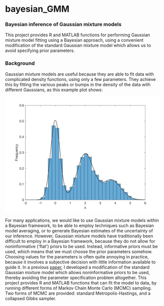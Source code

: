 # bayesian_GMM

### Bayesian inference of Gaussian mixture models

This project provides R and MATLAB functions for performing Gaussian mixture model fitting using a Bayesian approach, using a convenient modification of the standard Gaussian mixture model which allows us to avoid specifying prior parameters.

### Background

Gaussian mixture models are useful because they are able to fit data with complicated density functions, using only a few parameters. They achieve this by fitting the various peaks or bumps in the density of the data with different Gaussians, as this example plot shows:

![example GMM fit](figures/example_GMM_fit.png?raw=true "Example GMM fit")

For many applications, we would like to use Gaussian mixture models within a Bayesian framework, to be able to employ techniques such as Bayesian model averaging, or to generate Bayesian estimates of the uncertainty of our inference. However, Gaussian mixture models have traditionally been difficult to employ in a Bayesian framework, because they do not allow for noninformative ('flat') priors to be used. Instead, informative priors must be used, which means that we must choose the prior parameters somehow. Choosing values for the parameters is often quite annoying in practice, because it involves a subjective decision with little information available to guide it. In a previous [paper](https://arxiv.org/abs/1405.4895), I developed a modification of the standard Gaussian mixture model which allows noninformative priors to be used, thereby avoiding the parameter specification problem altogether. This project provides R and MATLAB functions that can fit the model to data, by running different forms of Markov Chain Monte Carlo (MCMC) sampling. Two forms of MCMC are provided: standard Metropolis-Hastings, and a collapsed Gibbs sampler.  
